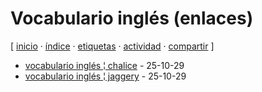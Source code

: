 # Vocabulario inglés (enlaces)
[ [inicio](/index.md) · [índice](/indice.md) · [etiquetas](/etiquetas.md) · [actividad](/actividad.md) · [compartir](https://x.com/intent/tweet?text=Vocabulario+ingl%C3%A9s+(enlaces)+%E2%80%94+Etiquetas%0A%0A%E2%86%92+https%3A%2F%2Fgithub.com%2Fjucardus%2Fjucardus.github.io%2Fblob%2Fmain%2Fv%2Fo%2Fvocabulario-ingles-enlaces.md%0A%0A%23etiquetas_jucardus) ]

* [vocabulario inglés ¦ chalice](/v/o/c/vocabulario-ingles-chalice.md) - 25-10-29
* [vocabulario inglés ¦ jaggery](/v/o/c/vocabulario-ingles-jaggery.md) - 25-10-29